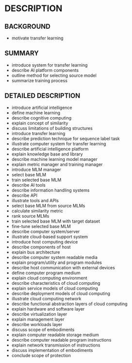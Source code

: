 # DESCRIPTION

## BACKGROUND

- motivate transfer learning

## SUMMARY

- introduce system for transfer learning
- describe AI platform components
- outline method for selecting source model
- summarize training process

## DETAILED DESCRIPTION

- introduce artificial intelligence
- define machine learning
- describe cognitive computing
- explain concept of similarity
- discuss limitations of building structures
- introduce transfer learning
- describe prediction technique for sequence label task
- illustrate computer system for transfer learning
- describe artificial intelligence platform
- explain knowledge base and library
- describe machine learning model manager
- explain metric manager and training manager
- introduce MLM manager
- select base MLM
- train selected base MLM
- describe AI tools
- describe information handling systems
- describe API
- illustrate tools and APIs
- select base MLM from source MLMs
- calculate similarity metric
- rank source MLMs
- train selected base MLM with target dataset
- fine-tune selected base MLM
- describe computer system/server
- illustrate cloud-based support system
- introduce host computing device
- describe components of host
- explain bus architecture
- describe computer system readable media
- explain program/utility and program modules
- describe host communication with external devices
- define computer program medium
- explain cloud computing environment
- describe characteristics of cloud computing
- explain service models of cloud computing
- describe deployment models of cloud computing
- illustrate cloud computing network
- describe functional abstraction layers of cloud computing
- explain hardware and software layer
- describe virtualization layer
- explain management layer
- describe workloads layer
- discuss scope of embodiments
- explain computer readable storage medium
- describe computer readable program instructions
- explain network transmission of instructions
- discuss implementation of embodiments
- conclude scope of protection

